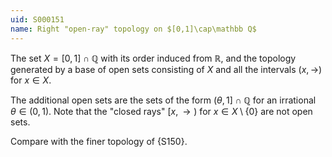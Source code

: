 ```yaml
---
uid: S000151
name: Right "open-ray" topology on $[0,1]\cap\mathbb Q$
---
```


The set $X=[0,1]\cap\mathbb Q$ with its order induced from $\mathbb R$, and the topology generated by a base of open sets consisting of $X$ and all the intervals $(x,\rightarrow)$ for $x\in X$.

The additional open sets are the sets of the form $(\theta,1]\cap\mathbb Q$ for an irrational $\theta\in(0,1)$.
Note that the "closed rays" $[x,\rightarrow)$ for $x\in X\setminus\{0\}$ are not open sets.

Compare with the finer topology of {S150}.
